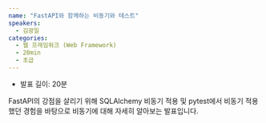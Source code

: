 ```yaml
---
name: "FastAPI와 함께하는 비동기와 테스트"
speakers:
  - 김광일
categories:
  - 웹 프레임워크 (Web Framework)
  - 20min
  - 초급
---
```


- 발표 길이: 20분

FastAPI의 강점을 살리기 위해 SQLAlchemy 비동기 적용 및 pytest에서 비동기 적용했던 경험을 바탕으로 비동기에 대해 자세히 알아보는 발표입니다.
